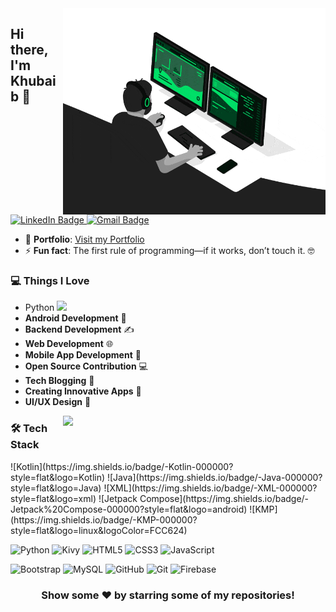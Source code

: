 <img align="right" src="https://github.com/khubaibbaloch/khubaibbaloch/blob/main/developer.gif" alt="Coder GIF" width="420" height="330">

<h2 align="left">Hi there, I'm Khubaib 👋</h2>

<p align="left">
  <a href="https://www.linkedin.com/in/khubaib-aziz-khan-42b39421a/" target="_blank">
    <img src="https://img.shields.io/badge/-Khubaib-blue?style=flat-square&logo=Linkedin&logoColor=white" alt="LinkedIn Badge"/>
  </a>
  <a href="mailto:balochkhubaib008@gmail.com">
    <img src="https://img.shields.io/badge/-balochkhubaib008@gmail.com-c14438?style=flat-square&logo=Gmail&logoColor=white" alt="Gmail Badge"/>
  </a>
</p>

- 🎯 **Portfolio**: [Visit my Portfolio](https://khubaibbaloch.github.io/Khubaib-Portfolio/)
- ⚡ **Fun fact**: The first rule of programming—if it works, don’t touch it. 🤓

### 💻 Things I Love
- Python <img src="https://media.giphy.com/media/WUlplcMpOCEmTGBtBW/giphy.gif" width="30">
- **Android Development** 📱
- **Backend Development** ✍️
- **Web Development** 🌐
- **Mobile App Development** 📲
- **Open Source Contribution** 💻
- **Tech Blogging** 📝
- **Creating Innovative Apps** 🚀
- **UI/UX Design** 🎨

<a href="https://github.com/khubaibbaloch/github-readme-stats" title="Go to Source">
  <img align="right" width="420" height="auto" src="https://github-readme-stats.vercel.app/api?username=khubaibbaloch&show_icons=true&theme=dark&border_color=61dafb&hide_border=true&include_all_commits=true" />
</a>

### 🛠 Tech Stack
<p align="left">
  ![Kotlin](https://img.shields.io/badge/-Kotlin-000000?style=flat&logo=Kotlin)
  ![Java](https://img.shields.io/badge/-Java-000000?style=flat&logo=Java)
  ![XML](https://img.shields.io/badge/-XML-000000?style=flat&logo=xml)
  ![Jetpack Compose](https://img.shields.io/badge/-Jetpack%20Compose-000000?style=flat&logo=android)
  ![KMP](https://img.shields.io/badge/-KMP-000000?style=flat&logo=linux&logoColor=FCC624)

  ![Python](https://img.shields.io/badge/-Python-000000?style=flat&logo=python)
  ![Kivy](https://img.shields.io/badge/-Kivy-000000?style=flat&logo=Kivy)
  ![HTML5](https://img.shields.io/badge/-HTML5-000000?style=flat&logo=HTML5)
  ![CSS3](https://img.shields.io/badge/-CSS3-000000?style=flat&logo=CSS3)
  ![JavaScript](https://img.shields.io/badge/-JavaScript-000000?style=flat&logo=javascript)

  ![Bootstrap](https://img.shields.io/badge/-Bootstrap-000000?style=flat&logo=bootstrap)
  ![MySQL](https://img.shields.io/badge/-MySQL-000000?style=flat&logo=mysql)
  ![GitHub](https://img.shields.io/badge/-GitHub-000000?style=flat&logo=github&logoColor=FFFFFF)
  ![Git](https://img.shields.io/badge/-Git-000000?style=flat&logo=git&logoColor=F05032)
  ![Firebase](https://img.shields.io/badge/-Firebase-000000?style=flat&logo=firebase)
</p>

<div align="center">
    <h3 align="center">Show some ❤️ by starring some of my repositories!</h3>
</div>
